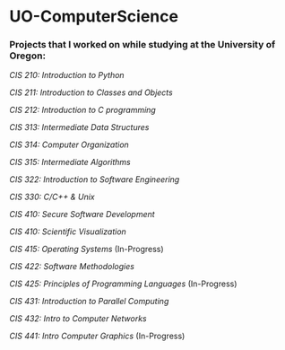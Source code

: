 # UO-ComputerScience
### Projects that I worked on while studying at the University of Oregon:

*CIS 210: Introduction to Python*

*CIS 211: Introduction to Classes and Objects*

*CIS 212: Introduction to C programming*

*CIS 313: Intermediate Data Structures*
 
*CIS 314: Computer Organization*

*CIS 315: Intermediate Algorithms*

*CIS 322: Introduction to Software Engineering*

*CIS 330: C/C++ & Unix*

*CIS 410: Secure Software Development*

*CIS 410: Scientific Visualization* 

*CIS 415: Operating Systems* (In-Progress)
 
*CIS 422: Software Methodologies* 
 
*CIS 425: Principles of Programming Languages* (In-Progress)
  
*CIS 431: Introduction to Parallel Computing*
 
*CIS 432: Intro to Computer Networks*
 
*CIS 441: Intro Computer Graphics* (In-Progress)
